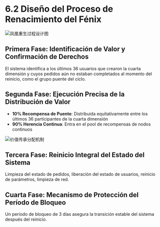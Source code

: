# 6.2 Diseño del Proceso de Renacimiento del Fénix

![凤凰重生过程设计图](/images/图16.svg)

## Primera Fase: Identificación de Valor y Confirmación de Derechos

El sistema identifica a los últimos 36 usuarios que crearon la cuarta dimensión y cuyos pedidos aún no estaban completados al momento del reinicio, como el grupo puente del ciclo.

## Segunda Fase: Ejecución Precisa de la Distribución de Valor

- **10% Recompensa de Puente**: Distribuida equitativamente entre los últimos 36 participantes de la cuarta dimensión
- **90% Herencia Continua**: Entra en el pool de recompensas de nodos continuos

![价值传承分配机制](/images/图22.svg)

## Tercera Fase: Reinicio Integral del Estado del Sistema

Limpieza del estado de pedidos, liberación del estado de usuarios, reinicio de parámetros, limpieza de red.

## Cuarta Fase: Mecanismo de Protección del Período de Bloqueo

Un período de bloqueo de 3 días asegura la transición estable del sistema después del reinicio.